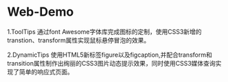 # Web-Demo

1.ToolTips
通过font Awesome字体库完成图标的定制，使用CSS3新增的transtion、transform属性实现鼠标悬停冒泡的效果。

2.DynamicTips
使用HTML5新标签figure以及figcaption,并配合transform和transition属性制作出绚丽的CSS3图片动态提示效果，同时使用CSS3媒体查询实现了简单的响应式页面。
